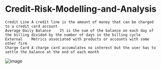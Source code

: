 # Credit-Risk-Modelling-and-Analysis


	Credit Line	A credit line is the amount of money that can be charged to a credit card account
	Average Daily Balance	 It is the sum of the balance on each day of the billing divided by the number of days in the billing cycle
	External 	Metrics associated with products or accounts with some other firm
	Charge Card	A charge card accumulates no interest but the user has to settle the balance at the end of each month
![image](https://github.com/Shambhuraje446/Credit-Risk-Modelling-and-Analysis/assets/116808590/7b242a6f-b53b-47e7-926b-37dc6f05ab67)

